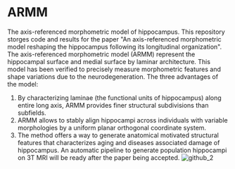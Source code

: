 # ARMM
The axis-referenced morphometric model of hippocampus.
This repository storges code and results for the paper "An axis-referenced morphometric model reshaping the hippocampus following its longitudinal organization". 
The axis-referenced morphometric model (ARMM) represent the hippocampal surface and medial surface by laminar architecture. This model has been verified to precisely measure morphometric features and shape variations due to the neurodegeneration. The three advantages of the model:
1)	By characterizing laminae (the functional units of hippocampus) along entire long axis, ARMM provides finer structural subdivisions than subfields. 
2)	ARMM allows to stably align hippocampi across individuals with variable morphologies by a uniform planar orthogonal coordinate system. 
3)	The method offers a way to generate anatomical motivated structural features that characterizes aging and diseases associated damage of hippocampus.
An automatic pipeline to generate population hippocampi on 3T MRI will be ready after the paper being accepted.
![github_2](https://user-images.githubusercontent.com/47969752/222329308-9bc3c49d-eb57-40cc-9ebb-69dcab7c19dd.png)
